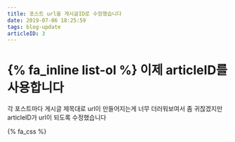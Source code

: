 ```yaml
---
title: 포스트 url을 게시글ID로 수정했습니다
date: 2019-07-06 18:25:59
tags: blog-update
articleID: 3
---
```


# {% fa_inline list-ol %} 이제 articleID를 사용합니다  
각 포스트마다 게시글 제목대로 url이 만들어지는게 너무 더러워보여서 좀 귀찮겠지만 articleID가 url이 되도록 수정했습니다  
  
{% fa_css %}  
  